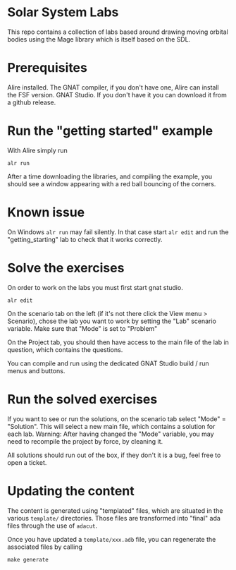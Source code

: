 # Solar System Labs

This repo contains a collection of labs based around drawing moving orbital
bodies using the Mage library which is itself based on the SDL.

# Prerequisites

Alire installed. The GNAT compiler, if you don't have one, Alire can install the FSF
version. GNAT Studio. If you don't have it you can download it from a github release.

# Run the "getting started" example

With Alire simply run

`alr run`

After a time downloading the libraries, and compiling the example, you should
see a window appearing with a red ball bouncing of the corners.

# Known issue

On Windows `alr run` may fail silently. In that case start `alr edit` and run the "getting_starting" lab
to check that it works correctly.

# Solve the exercises

On order to work on the labs you must first start gnat studio.

`alr edit`

On the scenario tab on the left (if it's not there click the View menu > Scenario), chose
the lab you want to work by setting the "Lab" scenario variable. Make sure that "Mode" is set
to "Problem"

On the Project tab, you should then have access to the main file of the lab in question, which
contains the questions.

You can compile and run using the dedicated GNAT Studio build / run menus and buttons.

# Run the solved exercises

If you want to see or run the solutions, on the scenario tab select "Mode" = "Solution". This
will select a new main file, which contains a solution for each lab.
Warning: After having changed the "Mode" variable, you may need to recompile the project by force,
by cleaning it.

All solutions should run out of the box, if they don't it is a bug, feel free to open a ticket.

# Updating the content

The content is generated using "templated" files, which are situated in the various `template/` directories.
Those files are transformed into "final" ada files through the use of `adacut`.

Once you have updated a `template/xxx.adb` file, you can regenerate the associated files by calling

`make generate`
